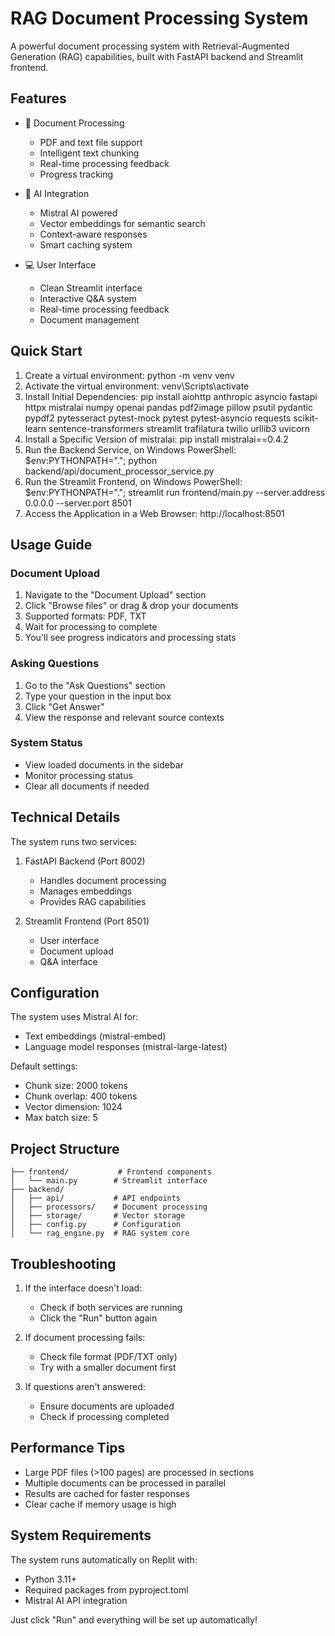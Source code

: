 # RAG Document Processing System

A powerful document processing system with Retrieval-Augmented Generation (RAG) capabilities, built with FastAPI backend and Streamlit frontend.

## Features

- 📄 Document Processing
  - PDF and text file support
  - Intelligent text chunking
  - Real-time processing feedback
  - Progress tracking

- 🤖 AI Integration
  - Mistral AI powered
  - Vector embeddings for semantic search
  - Context-aware responses
  - Smart caching system

- 💻 User Interface
  - Clean Streamlit interface
  - Interactive Q&A system
  - Real-time processing feedback
  - Document management

## Quick Start

1. Create a virtual environment:
python -m venv venv
2. Activate the virtual environment:
venv\Scripts\activate
3. Install Initial Dependencies:
pip install aiohttp anthropic asyncio fastapi httpx mistralai numpy openai pandas pdf2image pillow psutil pydantic pypdf2 pytesseract pytest-mock pytest pytest-asyncio requests scikit-learn sentence-transformers streamlit trafilatura twilio urllib3 uvicorn
4. Install a Specific Version of mistralai:
pip install mistralai==0.4.2
5. Run the Backend Service, on Windows PowerShell:
$env:PYTHONPATH="."; python backend/api/document_processor_service.py
6. Run the Streamlit Frontend, on Windows PowerShell:
$env:PYTHONPATH="."; streamlit run frontend/main.py --server.address 0.0.0.0 --server.port 8501
7. Access the Application in a Web Browser:
http://localhost:8501

## Usage Guide

### Document Upload
1. Navigate to the "Document Upload" section
2. Click "Browse files" or drag & drop your documents
3. Supported formats: PDF, TXT
4. Wait for processing to complete
5. You'll see progress indicators and processing stats

### Asking Questions
1. Go to the "Ask Questions" section
2. Type your question in the input box
3. Click "Get Answer"
4. View the response and relevant source contexts

### System Status
- View loaded documents in the sidebar
- Monitor processing status
- Clear all documents if needed

## Technical Details

The system runs two services:

1. FastAPI Backend (Port 8002)
   - Handles document processing
   - Manages embeddings
   - Provides RAG capabilities

2. Streamlit Frontend (Port 8501)
   - User interface
   - Document upload
   - Q&A interface

## Configuration

The system uses Mistral AI for:
- Text embeddings (mistral-embed)
- Language model responses (mistral-large-latest)

Default settings:
- Chunk size: 2000 tokens
- Chunk overlap: 400 tokens
- Vector dimension: 1024
- Max batch size: 5

## Project Structure
```
├── frontend/           # Frontend components
│   └── main.py        # Streamlit interface
├── backend/           
│   ├── api/           # API endpoints
│   ├── processors/    # Document processing
│   ├── storage/       # Vector storage
│   ├── config.py      # Configuration
│   └── rag_engine.py  # RAG system core
```

## Troubleshooting

1. If the interface doesn't load:
   - Check if both services are running
   - Click the "Run" button again

2. If document processing fails:
   - Check file format (PDF/TXT only)
   - Try with a smaller document first

3. If questions aren't answered:
   - Ensure documents are uploaded
   - Check if processing completed

## Performance Tips

- Large PDF files (>100 pages) are processed in sections
- Multiple documents can be processed in parallel
- Results are cached for faster responses
- Clear cache if memory usage is high

## System Requirements

The system runs automatically on Replit with:
- Python 3.11+
- Required packages from pyproject.toml
- Mistral AI API integration

Just click "Run" and everything will be set up automatically!
